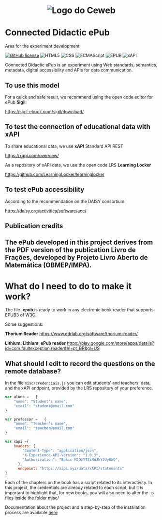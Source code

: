 <h1 align="center">
    <img src="https://ceweb.br/assets/img/logo-ceweb-br.png" alt="Logo do Ceweb"/>
</h1>

# Connected Didactic ePub
Area for the experiment development

[![GitHub license](https://img.shields.io/github/license/Naereen/StrapDown.js.svg)](https://github.com/Naereen/StrapDown.js/blob/master/LICENSE)
![HTML5](https://img.shields.io/badge/HTML-5-green)
![CSS](https://img.shields.io/badge/CSS-3-green)
![ECMAScript](https://img.shields.io/badge/ECMAScript-6-green)
![EPUB](https://img.shields.io/badge/EPUB-3-blue)
![xAPI](https://img.shields.io/badge/xAPI-1.0.3-blue)

Connected Didactic ePub is an experiment using Web standards, semantics, metadata, digital accessibility and APIs for data communication.

## To use this model

For a quick and safe result, we recommend using the open code editor for ePub  **Sigil**: 

https://sigil-ebook.com/sigil/download/

## To test the connection of educational data with xAPI

To share educational data, we use **xAPI** Standard API REST

https://xapi.com/overview/

As a repository of xAPI data, we use the open code LRS  **Learning Locker**

https://github.com/LearningLocker/learninglocker

## To test ePub accessibility
According to the recommendation on the DAISY consortium 

https://daisy.org/activities/software/ace/

## Publication credits
The ePub developed in this project derives from the PDF version of the publication Livro de Frações, developed by Projeto Livro Aberto de Matemática (OBMEP/IMPA).
---

 # What do I need to do to make it work?

 The file **.epub** is ready to work in any electronic book reader that supports EPUB3 of W3C.

  Some suggestions:

**Thorium Reader**
https://www.edrlab.org/software/thorium-reader/

**Lithium: Lithium: ePub reader**
https://play.google.com/store/apps/details?id=com.faultexception.reader&hl=pt_BR&gl=US

## What should I edit to record the questions on the remote database?

In the file `misc/credenciais.js` you can edit students’ and teachers’ data, and the xAPI endpoint, provided by the LRS repository of your preference.

```js
var aluno =   {
    "nome": "Student’s name",
    "email": "student@email.com"
}

var professor =   {
    "nome": "Teacher’s name",
    "email": "teacher@email.com"
}

var xapi ={
    headers: {
        "Content-Type": "application/json",
        "X-Experience-API-Version": "1.0.3",
        "Authorization": "Basic M2QzYTZiNWJkY2UyOWQ",
      },
      endpoint: "https://xapi.xyz/data/xAPI/statements"
}
```

Each of the chapters on the book has a script related to its interactivity. In this project, the credentials are already related to each script, but it is important to highlight that, for new books, you will also need to alter the .js files inside the folder misc/

Documentation about the project and a step-by-step of the installation process are available [here]([https://github.com/W3CBrasil/epub-didatico-conectado/blob/master/Documenta%C3%A7%C3%A3o%20de%20Implementa%C3%A7%C3%A3o%20-%20ePub%20Did%C3%A1tico%20Conectado.pdf](https://github.com/W3CBrasil/epub-didatico-conectado/blob/master/Implementation%20Documentation%20-%20EduPub.pdf))
